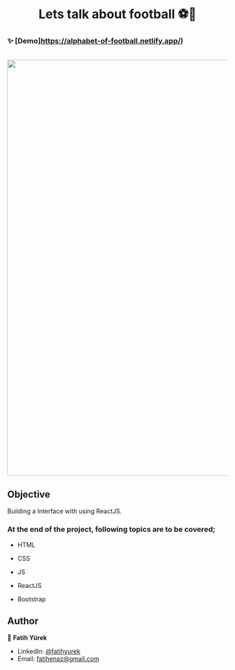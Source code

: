 <h1 align="center">Lets talk about football ⚽🎉</h1>

### ✨ [Demo]https://alphabet-of-football.netlify.app/)

  </br>
<a href='https://alphabet-of-football.netlify.app/' target='_blank' align="center">
  <img src='https://user-images.githubusercontent.com/81515422/142265228-1fb2caab-b7fe-4de4-aa12-2f8b6b97bee5.gif' width="950" />
</a>

## Objective

Building a Interface with using ReactJS.

### At the end of the project, following topics are to be covered;

- HTML

- CSS

- JS

- ReactJS

- Bootstrap



## Author

👤 **Fatih Yürek**

- LinkedIn: [@fatihyurek](https://www.linkedin.com/in/fatihyurek/)
- Email: fatihenaz@gmail.com

